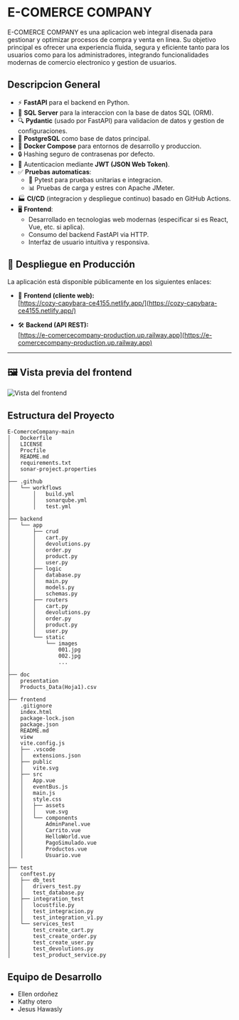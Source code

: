# E-COMERCE COMPANY

E-COMERCE COMPANY es una aplicacion web integral disenada para gestionar y optimizar procesos de compra y venta en linea. Su objetivo principal es ofrecer una experiencia fluida, segura y eficiente tanto para los usuarios como para los administradores, integrando funcionalidades modernas de comercio electronico y gestion de usuarios.

## Descripcion General

- ⚡ **FastAPI** para el backend en Python.
- 🧰 **SQL Server** para la interaccion con la base de datos SQL (ORM).
- 🔍 **Pydantic** (usado por FastAPI) para validacion de datos y gestion de configuraciones.
- 💾 **PostgreSQL** como base de datos principal.
- 🐋 **Docker Compose** para entornos de desarrollo y produccion.
- 🔒 Hashing seguro de contrasenas por defecto.
- 🔑 Autenticacion mediante **JWT (JSON Web Token)**.
- ✅ **Pruebas automaticas**:
  - 🧪 Pytest para pruebas unitarias e integracion.
  - 📊 Pruebas de carga y estres con Apache JMeter.
- 🏭 **CI/CD** (integracion y despliegue continuo) basado en GitHub Actions.
- 🖥️ **Frontend**:
  - Desarrollado en tecnologias web modernas (especificar si es React, Vue, etc. si aplica).
  - Consumo del backend FastAPI via HTTP.
  - Interfaz de usuario intuitiva y responsiva.

## 🚀 Despliegue en Producción

La aplicación está disponible públicamente en los siguientes enlaces:

- 🔗 **Frontend (cliente web):**  
  [https://cozy-capybara-ce4155.netlify.app/](https://cozy-capybara-ce4155.netlify.app/)

- 🛠️ **Backend (API REST):**  
  [https://e-comercecompany-production.up.railway.app](https://e-comercecompany-production.up.railway.app)

---

## 🖼️ Vista previa del frontend

![Vista del frontend](https://i.postimg.cc/Vv7m7VVn/Captura-de-pantalla-2025-06-06-112935.png)

## Estructura del Proyecto

```
E-ComerceCompany-main
│   Dockerfile
│   LICENSE
│   Procfile
│   README.md
│   requirements.txt
│   sonar-project.properties
│
├── .github
│   └── workflows
│       │   build.yml
│       │   sonarqube.yml
│       │   test.yml
│
├── backend
│   └── app
│       ├── crud
│       │   cart.py
│       │   devolutions.py
│       │   order.py
│       │   product.py
│       │   user.py
│       ├── logic
│       │   database.py
│       │   main.py
│       │   models.py
│       │   schemas.py
│       ├── routers
│       │   cart.py
│       │   devolutions.py
│       │   order.py
│       │   product.py
│       │   user.py
│       └── static
│           └── images
│               001.jpg
│               002.jpg
│               ...
│
├── doc
│   presentation
│   Products_Data(Hoja1).csv
│
├── frontend
│   .gitignore
│   index.html
│   package-lock.json
│   package.json
│   README.md
│   view
│   vite.config.js
│   ├── .vscode
│   │   extensions.json
│   ├── public
│   │   vite.svg
│   ├── src
│   │   App.vue
│   │   eventBus.js
│   │   main.js
│   │   style.css
│   │   ├── assets
│   │   │   vue.svg
│   │   └── components
│   │       AdminPanel.vue
│   │       Carrito.vue
│   │       HelloWorld.vue
│   │       PagoSimulado.vue
│   │       Productos.vue
│   │       Usuario.vue
│
├── test
│   conftest.py
│   ├── db_test
│   │   drivers_test.py
│   │   test_database.py
│   ├── integration_test
│   │   locustfile.py
│   │   test_integracion.py
│   │   test_integration_v1.py
│   └── services_test
│       test_create_cart.py
│       test_create_order.py
│       test_create_user.py
│       test_devolutions.py
│       test_product_service.py
```
  

## Equipo de Desarrollo
- Ellen ordoñez
- Kathy otero
- Jesus Hawasly


